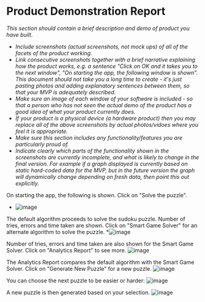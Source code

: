 # Product Demonstration Report

*This section should contain a brief description and demo of product you have built.*

* *Include screenshots (actual screenshots, not mock ups) of all of the facets of the product working.*
* *Link consecutive screenshots together with a brief narrative explaining how the product works, e.g. a sentence "Click on OK and it takes you to the next window", "On starting the app, the following window is shown".  This document should not take you a long time to create - it's just pasting photos and adding explanatory sentences between them, so that your MVP is adequately described.*
* *Make sure an image of each window of your software is included - so that a person who has not seen the actual demo of the product has a good idea of what your product currently does.*
* *If your product is a physical device (a hardware product) then you may replace all of the above screenshots by actual photos/vidoes where you feel it is appropriate.*
* *Make sure this section includes any functionality/features you are particularly proud of.*
* *Indicate clearly which parts of the functionality shown in the screenshots are currently incomplete, and what is likely to change in the final version.  For example if a graph displayed is currently based on static hard-coded data for the MVP, but in the future version the graph will dynamically change depending on fresh data, then point this out explicitly.*

On starting the app, the following is shown. Click on "Solve the puzzle".
* ![image](https://user-images.githubusercontent.com/56427412/181763865-b6aef0c2-9c93-44d9-aeee-fbe6d1a8deb0.png)

The default algorithm proceeds to solve the sudoku puzzle. Number of tries, errors and time taken are shown.
Click on "Smart Game Solver" for an alternate algorithm to solve the puzzle.
*![image](https://user-images.githubusercontent.com/56427412/181764099-4db548cd-29b7-4242-9759-9b2ac1fa0086.png)

Number of tries, errors and time taken are also shown for the Smart Game Solver. Click on "Analytics Report" to see more.
![image](https://user-images.githubusercontent.com/56427412/181764166-a848478a-3ada-4633-93a0-9cede7e4f5b2.png)

The Analytics Report compares the default algorithm with the Smart Game Solver. Click on "Generate New Puzzle" for a new puzzle.
![image](https://user-images.githubusercontent.com/56427412/181764208-8fe8af75-b8f1-46dc-ae35-bad106e130ef.png)

You can choose the next puzzle to be easier or harder:
![image](https://user-images.githubusercontent.com/56427412/181764281-bfdf6211-1607-45cc-ac51-24f9082e5fc7.png)

A new puzzle is then generated based on your selection.
![image](https://user-images.githubusercontent.com/56427412/181764523-b215ab26-331a-41ec-bcaa-257d4e18cf11.png)
